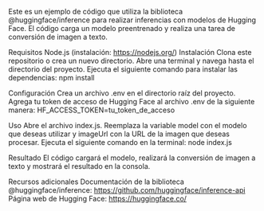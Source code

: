 Este es un ejemplo de código que utiliza la biblioteca @huggingface/inference para realizar inferencias con modelos de Hugging Face. El código carga un modelo preentrenado y realiza una tarea de conversión de imagen a texto.

Requisitos
Node.js (instalación: https://nodejs.org/)
Instalación
Clona este repositorio o crea un nuevo directorio.
Abre una terminal y navega hasta el directorio del proyecto.
Ejecuta el siguiente comando para instalar las dependencias:
npm install

Configuración
Crea un archivo .env en el directorio raíz del proyecto.
Agrega tu token de acceso de Hugging Face al archivo .env de la siguiente manera:
HF_ACCESS_TOKEN=tu_token_de_acceso

Uso
Abre el archivo index.js.
Reemplaza la variable model con el modelo que deseas utilizar y imageUrl con la URL de la imagen que deseas procesar.
Ejecuta el siguiente comando en la terminal:
node index.js

Resultado
El código cargará el modelo, realizará la conversión de imagen a texto y mostrará el resultado en la consola.

Recursos adicionales
Documentación de la biblioteca @huggingface/inference: https://github.com/huggingface/inference-api
Página web de Hugging Face: https://huggingface.co/